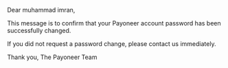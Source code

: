 
Dear muhammad imran,

This message is to confirm that your Payoneer account password has been successfully changed.

If you did not request a password change, please contact us immediately.

Thank you,
The Payoneer Team
